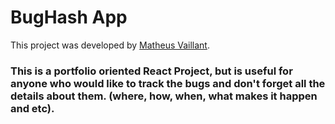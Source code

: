 # BugHash App

This project was developed by [Matheus Vaillant](https://github.com/mathvaillant).

### This is a portfolio oriented React Project, but is useful for anyone who would like to track the bugs and don't forget all the details about them. (where, how, when, what makes it happen and etc).
